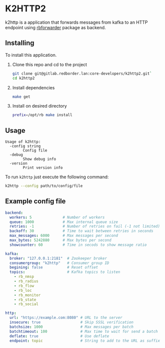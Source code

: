 # K2HTTP2

k2http is a application that forwards messages from kafka to an  HTTP
endpoint using [rbforwarder](https://github.com/redBorder/rbforwarder)
package as backend.

## Installing

To install this application.

1. Clone this repo and cd to the project

    ```bash
    git clone git@gitlab.redborder.lan:core-developers/k2http2.git`
    cd k2http2
    ```
2. Install dependencies

    ```bash
    make get
    ```
3. Install on desired directory

    ```bash
    prefix=/opt/rb make install
    ```

## Usage

```
Usage of k2http:
  -config string
        Config file
  -debug
        Show debug info
  -version
        Print version info
```

To run `k2http` just execute the following command:

```bash
k2http --config path/to/config/file
```

## Example config file

```yaml
backend:
  workers: 5              # Number of workers
  queue: 1000             # Max internal queue size
  retries: -1             # Number of retries on fail (-1 not limited)
  backoff: 30             # Time to wait between retries in seconds             
  max_messages: 6000      # Max messages per second
  max_bytes: 5242880      # Max bytes per second
  showcounter: 60         # Time in secods to show message ratio

kafka:
  broker: "127.0.0.1:2181"  # Zookeeper broker
  consumergroup: "k2http"   # Consumer group ID   
  begining: false           # Reset offset
  topics:                   # Kafka topics to listen
    - rb_nmsp
    - rb_radius
    - rb_flow
    - rb_loc
    - rb_monitor
    - rb_state
    - rb_social

http:
  url: "https://example.com:8080" # URL to the server
  insecure: true                  # Skip SSSL verification
  batchsize: 1000                 # Max messages per batch
  batchtimeout: 100               # Max time to wait for send a batch
  deflate: true                   # Use deflate
  endpoint: topic                 # String to add to the URL as suffix
```
